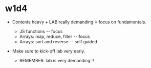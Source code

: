 
# w1d4

- Contents heavy + LAB really demanding = focus on fundamentals.
  - JS functions -- focus
  - Arrays: map, reduce, filter -- focus
  - Arrays: sort and reverse -- self guided

- Make sure to kick-off lab very early.
  - REMEMBER: lab is very demanding !!



